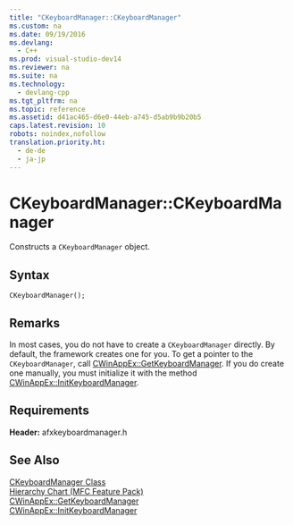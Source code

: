 ```yaml
---
title: "CKeyboardManager::CKeyboardManager"
ms.custom: na
ms.date: 09/19/2016
ms.devlang: 
  - C++
ms.prod: visual-studio-dev14
ms.reviewer: na
ms.suite: na
ms.technology: 
  - devlang-cpp
ms.tgt_pltfrm: na
ms.topic: reference
ms.assetid: d41ac465-d6e0-44eb-a745-d5ab9b9b20b5
caps.latest.revision: 10
robots: noindex,nofollow
translation.priority.ht: 
  - de-de
  - ja-jp
---
```

# CKeyboardManager::CKeyboardManager
Constructs a `CKeyboardManager` object.  
  
## Syntax  
  
```  
CKeyboardManager();  
```  
  
## Remarks  
 In most cases, you do not have to create a `CKeyboardManager` directly. By default, the framework creates one for you. To get a pointer to the `CKeyboardManager`, call [CWinAppEx::GetKeyboardManager](../vs140/CWinAppEx--GetKeyboardManager.md). If you do create one manually, you must initialize it with the method [CWinAppEx::InitKeyboardManager](../vs140/CWinAppEx--InitKeyboardManager.md).  
  
## Requirements  
 **Header:** afxkeyboardmanager.h  
  
## See Also  
 [CKeyboardManager Class](../vs140/CKeyboardManager-Class.md)   
 [Hierarchy Chart (MFC Feature Pack)](../vs140/Hierarchy-Chart.md)   
 [CWinAppEx::GetKeyboardManager](../vs140/CWinAppEx--GetKeyboardManager.md)   
 [CWinAppEx::InitKeyboardManager](../vs140/CWinAppEx--InitKeyboardManager.md)
